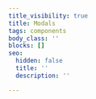```yaml
---
title_visibility: true
title: Modals
tags: components
body_class: ''
blocks: []
seo:
  hidden: false
  title: ''
  description: ''

---
```

